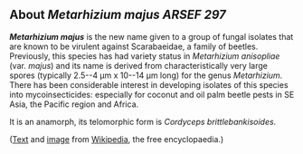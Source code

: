 About *Metarhizium majus ARSEF 297* 
-----------------------------------



***Metarhizium majus*** is the new name given to a group of fungal
isolates that are known to be virulent against Scarabaeidae, a family of
beetles. Previously, this species has had variety status in *Metarhizium
anisopliae* (var. *majus*) and its name is derived from
characteristically very large spores (typically 2.5--4 µm x 10--14 µm
long) for the genus *Metarhizium*. There has been considerable interest
in developing isolates of this species into mycoinsecticides: especially
for coconut and oil palm beetle pests in SE Asia, the Pacific region and
Africa.

It is an anamorph, its telomorphic form is *Cordyceps
brittlebankisoides*.

([Text](http://en.wikipedia.org/wiki/Metarhizium_majus) and
[image](https://commons.wikimedia.org/wiki/File:Metarhizium_Oryctes_Dipolog.jpg)
from [Wikipedia](http://en.wikipedia.org/), the free encyclopaedia.)
